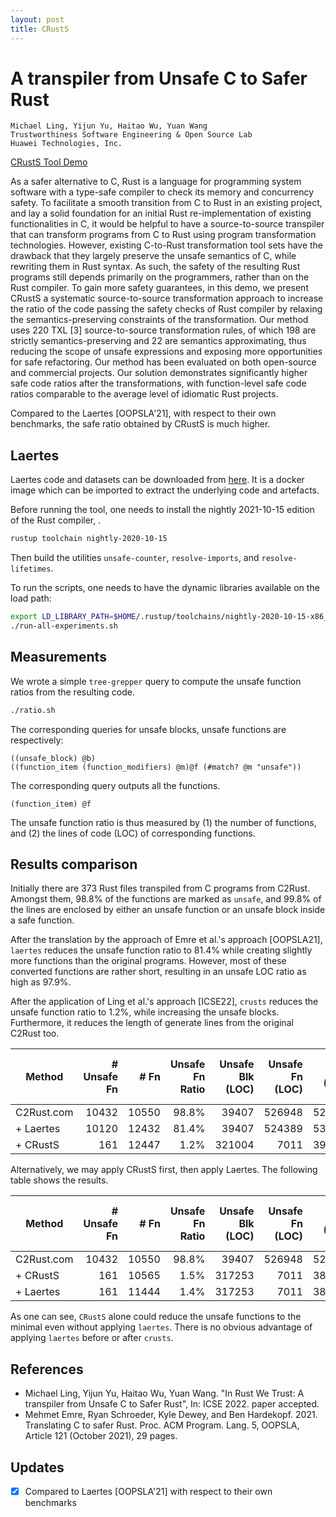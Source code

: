 ```yaml
---
layout: post
title: CRustS
---
```


# A transpiler from Unsafe C to Safer Rust

```
Michael Ling, Yijun Yu, Haitao Wu, Yuan Wang
Trustworthiness Software Engineering & Open Source Lab
Huawei Technologies, Inc.
```

[CRustS Tool Demo](http://185.190.206.130)

As a safer alternative to C, Rust is a language for programming system software
with a type-safe compiler to check its memory and concurrency safety. To
facilitate a smooth transition from C to Rust in an existing project, and lay a
solid foundation for an initial Rust re-implementation of existing
functionalities in C, it would be helpful to have a source-to-source transpiler
that can transform programs from C to Rust using program transformation
technologies. However, existing C-to-Rust transformation tool sets have the
drawback that they largely preserve the unsafe semantics of C, while rewriting
them in Rust syntax. As such, the safety of the resulting Rust programs still
depends primarily on the programmers, rather than on the Rust compiler. To gain
more safety guarantees, in this demo, we present CRustS a systematic
source-to-source transformation approach to increase the ratio of the code
passing the safety checks of Rust compiler by relaxing the semantics-preserving
constraints of the transformation. Our method uses 220 TXL [3] source-to-source
transformation rules, of which 198 are strictly semantics-preserving and 22 are
semantics approximating, thus reducing the scope of unsafe expressions and
exposing more opportunities for safe refactoring. Our method has been evaluated
on both open-source and commercial projects. Our solution demonstrates
significantly higher safe code ratios after the transformations, with
function-level safe code ratios comparable to the average level of idiomatic
Rust projects.

Compared to the Laertes [OOPSLA'21], with respect to their own benchmarks, the safe ratio
obtained by CRustS is much higher.

##  Laertes

Laertes code and datasets can be downloaded from [here](https://zenodo.org/record/5442253#.YkDbGufMKUk).
It is a docker image which can be imported to extract the underlying code and artefacts.

Before running the tool, one needs to install the nightly 2021-10-15 edition of the Rust compiler, .

```bash
rustup toolchain nightly-2020-10-15
```
Then build the utilities `unsafe-counter`, `resolve-imports`, and `resolve-lifetimes`.

To run the scripts, one needs to have the dynamic libraries available on the load path:
```bash
export LD_LIBRARY_PATH=$HOME/.rustup/toolchains/nightly-2020-10-15-x86_64-unknown-linux-gnu/lib/
./run-all-experiments.sh
```

## Measurements

We wrote a simple `tree-grepper` query to compute the unsafe function ratios from the resulting code.
```bash
./ratio.sh
```

The corresponding queries for unsafe blocks, unsafe functions are respectively:
```
((unsafe_block) @b) 
((function_item (function_modifiers) @m)@f (#match? @m "unsafe"))
```

The corresponding query outputs all the functions.
```
(function_item) @f
```

The unsafe function ratio is thus measured by (1) the number of functions, and (2) the lines of code (LOC) of corresponding functions.

## Results comparison

Initially there are 373 Rust files transpiled from C programs from C2Rust. Amongst them, 98.8% of the functions are marked as `unsafe`, and 99.8% of the lines are enclosed by either an unsafe function or
an unsafe block inside a safe function.

After the translation by the approach of Emre et al.'s approach [OOPSLA21], `laertes` reduces the unsafe function ratio to 81.4% while creating slightly more functions than the original programs. However, most of these converted functions are rather short, resulting in an unsafe LOC ratio as high as 97.9%.

After the application of Ling et al.'s approach [ICSE22], `crusts` reduces the unsafe function ratio to 1.2%, while increasing the unsafe blocks. 
Furthermore, it reduces the length of generate lines from the original C2Rust too. 

|   Method   | # Unsafe Fn |  # Fn | Unsafe Fn Ratio | Unsafe Blk (LOC) | Unsafe Fn (LOC) | Fn (LOC) | Unsafe LOC Ratio | Unsafe Blk LOC Ratio |
| ---------- | ----------: | ----: | --------------: | ---------------: | --------------: | -------: | ---------------: | -------------------: |
| C2Rust.com |       10432 | 10550 |           98.8% |            39407 |          526948 |   527899 |            99.8% |                 7.4% |
| + Laertes  |       10120 | 12432 |           81.4% |            39407 |          524389 |   535221 |            97.9% |                 7.3% |
| + CRustS   |         161 | 12447 |            1.2% |           321004 |            7011 |   391991 |             1.7% |                81.8% |

Alternatively, we may apply CRustS first, then apply Laertes. The following table shows the results.

|   Method   | # Unsafe Fn |  # Fn | Unsafe Fn Ratio | Unsafe Blk (LOC) | Unsafe Fn (LOC) | Fn (LOC) | Unsafe LOC Ratio | Unsafe Blk LOC Ratio |
| ---------- | ----------: | ----: | --------------: | ---------------: | --------------: | -------: | ---------------: | -------------------: |
| C2Rust.com |       10432 | 10550 |           98.8% |            39407 |          526948 |   527899 |            99.8% |                 7.4% |
| + CRustS   |         161 | 10565 |            1.5% |           317253 |            7011 |   381008 |             1.8% |                83.2% |
| + Laertes  |         161 | 11444 |            1.4% |           317253 |            7011 |   383952 |             1.8% |                82.6% |

As one can see, `CRustS` alone could reduce the unsafe functions to the minimal even without applying `laertes`. There is no obvious advantage of applying `laertes` before or after `crusts`.


## References
- Michael Ling, Yijun Yu, Haitao Wu, Yuan Wang. "In Rust We Trust: A transpiler from Unsafe C to Safer Rust", In: ICSE 2022. paper accepted.
- Mehmet Emre, Ryan Schroeder, Kyle Dewey, and Ben Hardekopf. 2021. Translating C to safer Rust. Proc. ACM Program. Lang. 5, OOPSLA, Article 121 (October 2021), 29 pages.

## Updates
- [x] Compared to Laertes [OOPSLA'21] with respect to their own benchmarks

